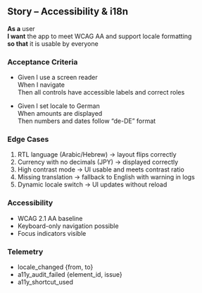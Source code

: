 ## Story – Accessibility & i18n
**As a** user  
**I want** the app to meet WCAG AA and support locale formatting  
**so that** it is usable by everyone  

### Acceptance Criteria
- Given I use a screen reader  
  When I navigate  
  Then all controls have accessible labels and correct roles  

- Given I set locale to German  
  When amounts are displayed  
  Then numbers and dates follow “de-DE” format  

### Edge Cases
1. RTL language (Arabic/Hebrew) → layout flips correctly  
2. Currency with no decimals (JPY) → displayed correctly  
3. High contrast mode → UI usable and meets contrast ratio  
4. Missing translation → fallback to English with warning in logs  
5. Dynamic locale switch → UI updates without reload  

### Accessibility
- WCAG 2.1 AA baseline  
- Keyboard-only navigation possible  
- Focus indicators visible  

### Telemetry
- locale_changed {from, to}  
- a11y_audit_failed {element_id, issue}  
- a11y_shortcut_used  

